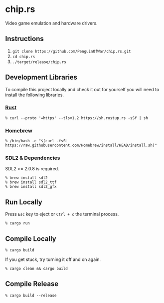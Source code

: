 # chip.rs
Video game emulation and hardware drivers.

## Instructions

1. `git clone https://github.com/PenguinOfWar/chip.rs.git`
2. `cd chip.rs`
3. `./target/release/chip.rs`

## Development Libraries
To compile this project locally and check it out for yourself you will need to install the following libraries.

### [Rust](https://www.rust-lang.org)

```
% curl --proto '=https' --tlsv1.2 https://sh.rustup.rs -sSf | sh
```

### [Homebrew](https://brew.sh)

```
% /bin/bash -c "$(curl -fsSL https://raw.githubusercontent.com/Homebrew/install/HEAD/install.sh)"
```

### SDL2 & Dependencies
SDL2 >= 2.0.8 is required.

```
% brew install sdl2
% brew install sdl2_ttf
% brew install sdl2_gfx
```

## Run Locally

Press `Esc` key to eject or `Ctrl + c` the terminal process.

```
% cargo run
```

## Compile Locally

```
% cargo build
```

If you get stuck, try turning it off and on again.

```
% cargo clean && cargo build
```

## Compile Release

```
% cargo build --release
```